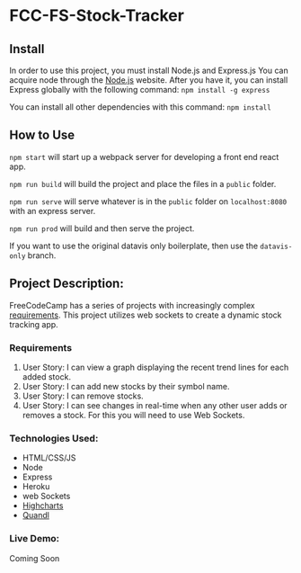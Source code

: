 # FCC-FS-Stock-Tracker

## Install
In order to use this project, you must install Node.js and Express.js You can acquire
node through the [Node.js](https://nodejs.org/en/) website. After you have it, you can
install Express globally with the following command:
`npm install -g express`

You can install all other dependencies with this command: `npm install`

## How to Use
`npm start` will start up a webpack server for developing a front end react app.

`npm run build` will build the project and place the files in a `public` folder.

`npm run serve` will serve whatever is in the `public` folder on `localhost:8080` with an express server.

`npm run prod` will build and then serve the project.

If you want to use the original datavis only boilerplate, then use the `datavis-only` branch.

## Project Description:
FreeCodeCamp has a series of projects with increasingly complex [requirements](https://www.freecodecamp.com/challenges/chart-the-stock-market).
This project utilizes web sockets to create a dynamic stock tracking app.

### Requirements
1. User Story: I can view a graph displaying the recent trend lines for each added stock.
2. User Story: I can add new stocks by their symbol name.
3. User Story: I can remove stocks.
4. User Story: I can see changes in real-time when any other user adds or removes a stock. For this you will need to use Web Sockets.

### Technologies Used:
+ HTML/CSS/JS
+ Node
+ Express
+ Heroku
+ web Sockets
+ [Highcharts](http://www.highcharts.com/)
+ [Quandl](https://www.quandl.com/)

### Live Demo:
Coming Soon
